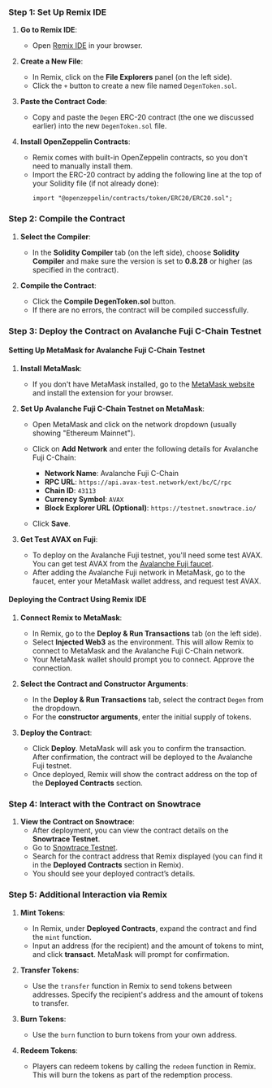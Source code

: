 ### Step 1: Set Up Remix IDE

1. **Go to Remix IDE**:
   - Open [Remix IDE](https://remix.ethereum.org/) in your browser.
   
2. **Create a New File**:
   - In Remix, click on the **File Explorers** panel (on the left side).
   - Click the `+` button to create a new file named `DegenToken.sol`.

3. **Paste the Contract Code**:
   - Copy and paste the `Degen` ERC-20 contract (the one we discussed earlier) into the new `DegenToken.sol` file.

4. **Install OpenZeppelin Contracts**:
   - Remix comes with built-in OpenZeppelin contracts, so you don't need to manually install them.
   - Import the ERC-20 contract by adding the following line at the top of your Solidity file (if not already done):
     ```solidity
     import "@openzeppelin/contracts/token/ERC20/ERC20.sol";
     ```
     
### Step 2: Compile the Contract

1. **Select the Compiler**:
   - In the **Solidity Compiler** tab (on the left side), choose **Solidity Compiler** and make sure the version is set to **0.8.28** or higher (as specified in the contract).
   
2. **Compile the Contract**:
   - Click the **Compile DegenToken.sol** button.
   - If there are no errors, the contract will be compiled successfully.

### Step 3: Deploy the Contract on Avalanche Fuji C-Chain Testnet

#### Setting Up MetaMask for Avalanche Fuji C-Chain Testnet

1. **Install MetaMask**:
   - If you don't have MetaMask installed, go to the [MetaMask website](https://metamask.io/) and install the extension for your browser.
   
2. **Set Up Avalanche Fuji C-Chain Testnet on MetaMask**:
   - Open MetaMask and click on the network dropdown (usually showing "Ethereum Mainnet").
   - Click on **Add Network** and enter the following details for Avalanche Fuji C-Chain:
     - **Network Name**: Avalanche Fuji C-Chain
     - **RPC URL**: `https://api.avax-test.network/ext/bc/C/rpc`
     - **Chain ID**: `43113`
     - **Currency Symbol**: `AVAX`
     - **Block Explorer URL (Optional)**: `https://testnet.snowtrace.io/`

   - Click **Save**.

3. **Get Test AVAX on Fuji**:
   - To deploy on the Avalanche Fuji testnet, you'll need some test AVAX. You can get test AVAX from the [Avalanche Fuji faucet](https://faucet.avax.network/).
   - After adding the Avalanche Fuji network in MetaMask, go to the faucet, enter your MetaMask wallet address, and request test AVAX.

#### Deploying the Contract Using Remix IDE

1. **Connect Remix to MetaMask**:
   - In Remix, go to the **Deploy & Run Transactions** tab (on the left side).
   - Select **Injected Web3** as the environment. This will allow Remix to connect to MetaMask and the Avalanche Fuji C-Chain network.
   - Your MetaMask wallet should prompt you to connect. Approve the connection.

2. **Select the Contract and Constructor Arguments**:
   - In the **Deploy & Run Transactions** tab, select the contract `Degen` from the dropdown.
   - For the **constructor arguments**, enter the initial supply of tokens. 

3. **Deploy the Contract**:
   - Click **Deploy**. MetaMask will ask you to confirm the transaction. After confirmation, the contract will be deployed to the Avalanche Fuji testnet.
   - Once deployed, Remix will show the contract address on the top of the **Deployed Contracts** section.

### Step 4: Interact with the Contract on Snowtrace

1. **View the Contract on Snowtrace**:
   - After deployment, you can view the contract details on the **Snowtrace Testnet**.
   - Go to [Snowtrace Testnet](https://testnet.snowtrace.io/).
   - Search for the contract address that Remix displayed (you can find it in the **Deployed Contracts** section in Remix).
   - You should see your deployed contract’s details.

### Step 5: Additional Interaction via Remix

1. **Mint Tokens**:
   - In Remix, under **Deployed Contracts**, expand the contract and find the `mint` function.
   - Input an address (for the recipient) and the amount of tokens to mint, and click **transact**. MetaMask will prompt for confirmation.
   
2. **Transfer Tokens**:
   - Use the `transfer` function in Remix to send tokens between addresses. Specify the recipient's address and the amount of tokens to transfer.
   
3. **Burn Tokens**:
   - Use the `burn` function to burn tokens from your own address.
   
4. **Redeem Tokens**:
   - Players can redeem tokens by calling the `redeem` function in Remix. This will burn the tokens as part of the redemption process.
